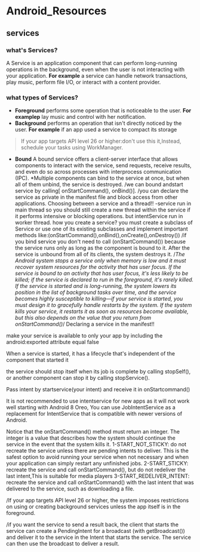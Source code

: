# Android_Resources
## services
### what's Services?
A Service is an application component that can perform long-running operations in the background, even when the user is not interacting with your application.
**For example** a service can handle network transactions, play music, perform file I/O, or interact with a content provider.
### what types of Services?
* **Foreground**
performs some operation that is noticeable to the user.
**For examplep** lay music and control with her notification.
* **Background**
performs an operation that isn't directly noticed by the user.
**For example** if an app used a service to compact its storage
> If your app targets API level 26 or higher:don't use this it,Instead, schedule your tasks using WorkManager.
* **Bound**
A bound service offers a client-server interface that allows components to interact with the service, send requests, receive results, and even do so across processes with interprocess communication (IPC).
*Multiple components can bind to the service at once, but when all of them unbind, the service is destroyed.
/we can bound andstart service by calling[ onStartCommand(), onBind()].
/you can declare the service as private in the manifest file and block access from other applications.
Choosing between a service and a thread!!
-service run in main thread so you should still create a new thread within the service if it performs intensive or blocking operations.
but intentService run in worker thread.
how you create a service?
you must create a subclass of Service or use one of its existing subclasses and implement important methods 
like:(onStartCommand(),onBind(),onCreate(),onDestroy())
/if you bind service you don't need to call (onStartCommand()) because the service runs only as long as the component is bound to it. After the service is unbound from all of its clients, the system destroys it.
/*The Android system stops a service only when memory is low and it must recover system resources for the activity that has user focus. If the service is bound to an activity that has user focus, it's less likely to be killed; if the service is declared to run in the foreground, it's rarely killed. If the service is started and is long-running, the system lowers its position in the list of background tasks over time, and the service becomes highly susceptible to killing—if your service is started, you must design it to gracefully handle restarts by the system. If the system kills your service, it restarts it as soon as resources become available, but this also depends on the value that you return from onStartCommand()*/
Declaring a service in the manifest!!
<service android:name=".ExampleService" />
make your service is available to only your app by including the android:exported attribute equal false

When a service is started, it has a lifecycle that's independent of the component that started it

the service should stop itself when its job is complete by calling ‪stopSelf()‬, or another component can stop it by calling ‪stopService()‬.

Pass intent by startservice(your intent) and receive it in onStartcommand()


It is not recommended to use intentservice for new apps as it will not work well starting with Android 8 Oreo, You can use JobIntentService as a replacement for ‪IntentService‬ that is compatible with newer versions of Android.

Notice that the ‪onStartCommand()‬ method must return an integer. The integer is a value that describes how the system should continue the service in the event that the system kills it.
1-START_NOT_STICKY:
do not recreate the service unless there are pending intents to deliver. This is the safest option to avoid running your service when not necessary and when your application can simply restart any unfinished jobs.
2-START_STICKY:
recreate the service and call ‪onStartCommand()‬, but do not redeliver the last intent,This is suitable for media players
3-START_REDELIVER_INTENT:
recreate the service and call ‪onStartCommand()‬ with the last intent that was delivered to the service, such as downloading a file.

/If your app targets API level 26 or higher, the system imposes restrictions on using or creating background services unless the app itself is in the foreground.

/if you want the service to send a result back, the client that starts the service can create a ‪PendingIntent‬ for a broadcast (with ‪getBroadcast()‬) and deliver it to the service in the ‪Intent‬ that starts the service. The service can then use the broadcast to deliver a result.
